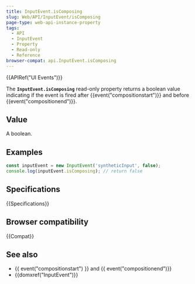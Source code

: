 ```yaml
---
title: InputEvent.isComposing
slug: Web/API/InputEvent/isComposing
page-type: web-api-instance-property
tags:
  - API
  - InputEvent
  - Property
  - Read-only
  - Reference
browser-compat: api.InputEvent.isComposing
---
```

{{APIRef("UI Events")}}

The **`InputEvent.isComposing`** read-only property returns a
boolean value indicating if the event is fired after
{{event("compositionstart")}} and before {{event("compositionend")}}.

## Value

A boolean.

## Examples

```js
const inputEvent = new InputEvent('syntheticInput', false);
console.log(inputEvent.isComposing); // return false
```

## Specifications

{{Specifications}}

## Browser compatibility

{{Compat}}

## See also

- {{ event("compositionstart") }} and {{ event("compositionend")}}
- {{domxref("InputEvent")}}
